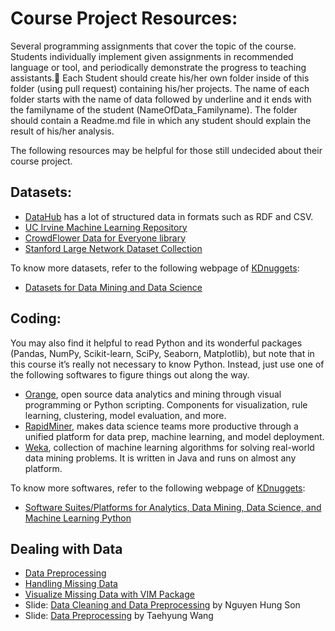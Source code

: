 # Course Project Resources:
Several programming assignments that cover the topic of the course. Students individually implement given assignments in recommended language or tool, and periodically demonstrate the progress to teaching assistants. 
ٍEach Student should create his/her own folder inside of this folder (using pull request) containing his/her projects. The name of each folder starts with the name of data followed by underline and it ends with the familyname of the student (NameOfData_Familyname). The folder should contain a Readme.md file in which any student should explain the result of his/her  analysis.  

The following resources may be helpful for those still undecided about their course project. 

## Datasets:
* [DataHub](https://datahub.io/) has a lot of structured data in formats such as RDF and CSV. 
* [UC Irvine Machine Learning Repository](http://archive.ics.uci.edu/ml/index.php)
* [CrowdFlower Data for Everyone library](http://www.crowdflower.com/data-for-everyone)
* [Stanford Large Network Dataset Collection](https://snap.stanford.edu/data/index.html)

To know more datasets, refer to the following webpage of [KDnuggets](https://www.kdnuggets.com/index.html):
* [Datasets for Data Mining and Data Science](https://www.kdnuggets.com/datasets/index.html)

## Coding:
You may also find it helpful to read Python and its wonderful packages (Pandas, NumPy, Scikit-learn, SciPy, Seaborn, Matplotlib), but note that in this course it’s really not necessary to know Python. Instead, just use one of the following softwares to figure things out along the way.

* [Orange](http://orange.biolab.si/), open source data analytics and mining through visual programming or Python scripting. Components for visualization, rule learning, clustering, model evaluation, and more.
* [RapidMiner](http://rapidminer.com/), makes data science teams more productive through a unified platform for data prep, machine learning, and model deployment.
* [Weka](http://www.cs.waikato.ac.nz/ml/weka/index.html), collection of machine learning algorithms for solving real-world data mining problems. It is written in Java and runs on almost any platform.

To know more softwares, refer to the following webpage of [KDnuggets](https://www.kdnuggets.com/index.html):

* [Software Suites/Platforms for Analytics, Data Mining, Data Science, and Machine Learning
Python](https://www.kdnuggets.com/software/suites.html)

## Dealing with Data
* [Data Preprocessing](http://www.cs.ccsu.edu/~markov/ccsu_courses/DataMining-3.html)
* [Handling Missing Data](http://www.emgo.nl/kc/handling-missing-data/)
* [Visualize Missing Data with VIM Package](https://www.datacamp.com/community/tutorials/visualize-data-vim-package)
* Slide: [Data Cleaning and Data Preprocessing](https://www.mimuw.edu.pl/~son/datamining/DM/4-preprocess.pdf) by Nguyen Hung Son
* Slide: [Data Preprocessing](http://www.csun.edu/~twang/595DM/Slides/Week2.pdf) by Taehyung Wang
